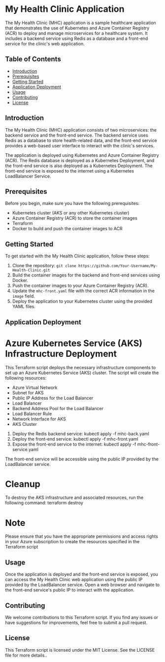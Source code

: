 # My Health Clinic Application

The My Health Clinic (MHC) application is a sample healthcare application that demonstrates the use of Kubernetes and Azure Container Registry (ACR) to deploy and manage microservices for a healthcare system. It includes a backend service using Redis as a database and a front-end service for the clinic's web application.

## Table of Contents

- [Introduction](#introduction)
- [Prerequisites](#prerequisites)
- [Getting Started](#getting-started)
- [Application Deployment](#application-deployment)
- [Usage](#usage)
- [Contributing](#contributing)
- [License](#license)

## Introduction

The My Health Clinic (MHC) application consists of two microservices: the backend service and the front-end service. The backend service uses Redis as a database to store health-related data, and the front-end service provides a web-based user interface to interact with the clinic's services.

The application is deployed using Kubernetes and Azure Container Registry (ACR). The Redis database is deployed as a Kubernetes Deployment, and the front-end service is also deployed as a Kubernetes Deployment. The front-end service is exposed to the internet using a Kubernetes LoadBalancer Service.

## Prerequisites

Before you begin, make sure you have the following prerequisites:

- Kubernetes cluster (AKS or any other Kubernetes cluster)
- Azure Container Registry (ACR) to store the container images
- Terraform
- Docker to build and push the container images to ACR

## Getting Started

To get started with the My Health Clinic application, follow these steps:

1. Clone the repository: `git clone https://github.com/Your-Username/My-Health-Clinic.git`
2. Build the container images for the backend and front-end services using Docker.
3. Push the container images to your Azure Container Registry (ACR).
4. Update the `mhc-front.yaml` file with the correct ACR information in the `image` field.
5. Deploy the application to your Kubernetes cluster using the provided YAML files.


## Application Deployment

# Azure Kubernetes Service (AKS) Infrastructure Deployment
This Terraform script deploys the necessary infrastructure components to set up an Azure Kubernetes Service (AKS) cluster. The script will create the following resources:

- Azure Virtual Network
- Subnet for AKS
- Public IP Address for the Load Balancer
- Load Balancer
- Backend Address Pool for the Load Balancer
- Load Balancer Rule
- Network Interface for AKS
- AKS Cluster


1. Deploy the Redis backend service: kubectl apply -f mhc-back.yaml
2. Deploy the front-end service: kubectl apply -f mhc-front.yaml
3. Expose the front-end service to the internet:  kubectl apply -f mhc-front-service.yaml


The front-end service will be accessible using the public IP provided by the LoadBalancer service.

# Cleanup
To destroy the AKS infrastructure and associated resources, run the following command: terraform destroy

# Note
Please ensure that you have the appropriate permissions and access rights in your Azure subscription to create the resources specified in the Terraform script

## Usage

Once the application is deployed and the front-end service is exposed, you can access the My Health Clinic web application using the public IP provided by the LoadBalancer service. Open a web browser and navigate to the front-end service's public IP to interact with the application.

## Contributing

We welcome contributions to this Terraform script. If you find any issues or have suggestions for improvements, feel free to submit a pull request.

## License

This Terraform script is licensed under the MIT License. See the LICENSE file for more details..


